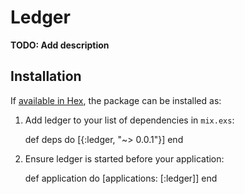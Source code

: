# Ledger

**TODO: Add description**

## Installation

If [available in Hex](https://hex.pm/docs/publish), the package can be installed as:

  1. Add ledger to your list of dependencies in `mix.exs`:

        def deps do
          [{:ledger, "~> 0.0.1"}]
        end

  2. Ensure ledger is started before your application:

        def application do
          [applications: [:ledger]]
        end

